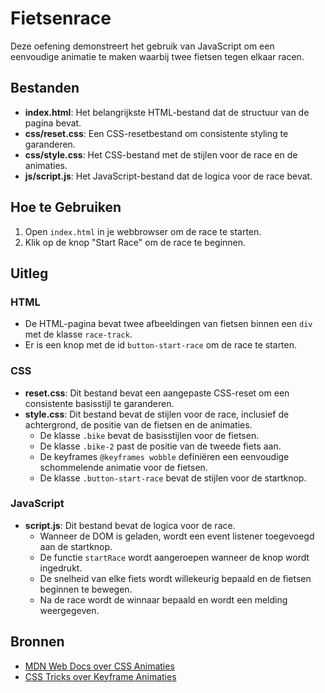 # Fietsenrace

Deze oefening demonstreert het gebruik van JavaScript om een eenvoudige animatie te maken waarbij twee fietsen tegen elkaar racen.

## Bestanden

- **index.html**: Het belangrijkste HTML-bestand dat de structuur van de pagina bevat.
- **css/reset.css**: Een CSS-resetbestand om consistente styling te garanderen.
- **css/style.css**: Het CSS-bestand met de stijlen voor de race en de animaties.
- **js/script.js**: Het JavaScript-bestand dat de logica voor de race bevat.

## Hoe te Gebruiken

1. Open `index.html` in je webbrowser om de race te starten.
2. Klik op de knop "Start Race" om de race te beginnen.

## Uitleg

### HTML

- De HTML-pagina bevat twee afbeeldingen van fietsen binnen een `div` met de klasse `race-track`.
- Er is een knop met de id `button-start-race` om de race te starten.

### CSS

- **reset.css**: Dit bestand bevat een aangepaste CSS-reset om een consistente basisstijl te garanderen.
- **style.css**: Dit bestand bevat de stijlen voor de race, inclusief de achtergrond, de positie van de fietsen en de animaties.
  - De klasse `.bike` bevat de basisstijlen voor de fietsen.
  - De klasse `.bike-2` past de positie van de tweede fiets aan.
  - De keyframes `@keyframes wobble` definiëren een eenvoudige schommelende animatie voor de fietsen.
  - De klasse `.button-start-race` bevat de stijlen voor de startknop.

### JavaScript

- **script.js**: Dit bestand bevat de logica voor de race.
  - Wanneer de DOM is geladen, wordt een event listener toegevoegd aan de startknop.
  - De functie `startRace` wordt aangeroepen wanneer de knop wordt ingedrukt.
  - De snelheid van elke fiets wordt willekeurig bepaald en de fietsen beginnen te bewegen.
  - Na de race wordt de winnaar bepaald en wordt een melding weergegeven.

## Bronnen

- [MDN Web Docs over CSS Animaties](https://developer.mozilla.org/en-US/docs/Web/CSS/CSS_Animations/Using_CSS_animations)
- [CSS Tricks over Keyframe Animaties](https://css-tricks.com/snippets/css/keyframe-animation-syntax/)

